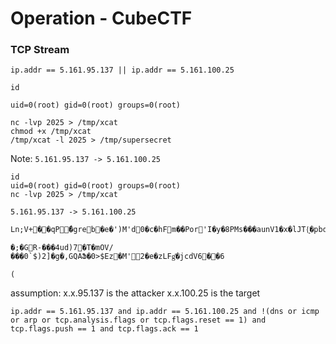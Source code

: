 # Operation - CubeCTF

### TCP Stream

`ip.addr == 5.161.95.137 || ip.addr == 5.161.100.25`

```
id

uid=0(root) gid=0(root) groups=0(root)

nc -lvp 2025 > /tmp/xcat
chmod +x /tmp/xcat
/tmp/xcat -l 2025 > /tmp/supersecret
```



Note: 
`5.161.95.137 -> 5.161.100.25`

```
id
uid=0(root) gid=0(root) groups=0(root)
nc -lvp 2025 > /tmp/xcat
```


`5.161.95.137 -> 5.161.100.25`

```
Ln;V+��qP̈́�greb�e�')M'd0�c�hFm��Por'I�y�8PMs���aunV1�x�lJT{͙�pbdV1�B�oBLj̓�$erV1�n�lKGgʅ�$ixb�{�kFFEin#�+�}QG9���}'c2I�n�jFV>���kuz6�e�gru9

�;�GR-���4ud)7�T�mOV/���0`$)2]�g�,GQAՖ�0>$Ez�M'2�e�zLFg͑�jcdV6��6

(
```


assumption:
x.x.95.137 is the attacker
x.x.100.25 is the target

`ip.addr == 5.161.95.137 and ip.addr == 5.161.100.25 and !(dns or icmp or arp or tcp.analysis.flags or tcp.flags.reset == 1) and tcp.flags.push == 1 and tcp.flags.ack == 1`